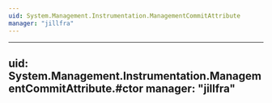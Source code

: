 ```yaml
---
uid: System.Management.Instrumentation.ManagementCommitAttribute
manager: "jillfra"
---
```


---
uid: System.Management.Instrumentation.ManagementCommitAttribute.#ctor
manager: "jillfra"
---
